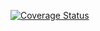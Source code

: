 [![Coverage Status](https://coveralls.io/repos/github/f1rtuna/swe-app-1/badge.svg)](https://coveralls.io/github/f1rtuna/swe-app-1)